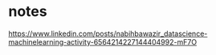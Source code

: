 # notes
https://www.linkedin.com/posts/nabihbawazir_datascience-machinelearning-activity-6564214227144404992-mF7O
